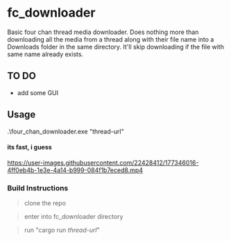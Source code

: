 # fc_downloader
Basic four chan thread media downloader. Does nothing more than downloading all the media from a thread along with their file name into a Downloads 
folder in the same directory. It'll skip downloading if the file with same name already exists.

## TO DO
- add some GUI 

## Usage 
.\four_chan_downloader.exe "thread-url"

#### its fast, i guess

https://user-images.githubusercontent.com/22428412/177346016-4ff0eb4b-1e3e-4a14-b999-084f1b7eced8.mp4


### Build Instructions
>clone the repo 

>enter into fc_downloader directory

> run "cargo run *thread-url*"
